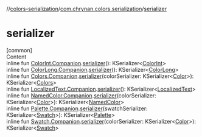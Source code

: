//[colors-serialization](../../index.md)/[com.chrynan.colors.serialization](index.md)/[serializer](serializer.md)



# serializer  
[common]  
Content  
inline fun [ColorInt.Companion](../../../colors-core/colors-core/com.chrynan.colors/-color-int/-companion/index.md).[serializer](serializer.md)(): KSerializer<[ColorInt](../../../colors-core/colors-core/com.chrynan.colors/-color-int/index.md)>  
inline fun [ColorLong.Companion](../../../colors-core/colors-core/com.chrynan.colors/-color-long/-companion/index.md).[serializer](serializer.md)(): KSerializer<[ColorLong](../../../colors-core/colors-core/com.chrynan.colors/-color-long/index.md)>  
inline fun [Colors.Companion](../../../colors-theme/colors-theme/com.chrynan.colors.theme/-colors/-companion/index.md).[serializer](serializer.md)(colorSerializer: KSerializer<[Color](../../../colors-core/colors-core/com.chrynan.colors/-color/index.md)>): KSerializer<[Colors](../../../colors-theme/colors-theme/com.chrynan.colors.theme/-colors/index.md)>  
inline fun [LocalizedText.Companion](../../../colors-core/colors-core/com.chrynan.colors/-localized-text/-companion/index.md).[serializer](serializer.md)(): KSerializer<[LocalizedText](../../../colors-core/colors-core/com.chrynan.colors/-localized-text/index.md)>  
inline fun [NamedColor.Companion](../../../colors-core/colors-core/com.chrynan.colors/-named-color/-companion/index.md).[serializer](serializer.md)(colorSerializer: KSerializer<[Color](../../../colors-core/colors-core/com.chrynan.colors/-color/index.md)>): KSerializer<[NamedColor](../../../colors-core/colors-core/com.chrynan.colors/-named-color/index.md)>  
inline fun [Palette.Companion](../../../colors-palette/colors-palette/com.chrynan.colors.palette/-palette/-companion/index.md).[serializer](serializer.md)(swatchSerializer: KSerializer<[Swatch](../../../colors-palette/colors-palette/com.chrynan.colors.palette/-swatch/index.md)>): KSerializer<[Palette](../../../colors-palette/colors-palette/com.chrynan.colors.palette/-palette/index.md)>  
inline fun [Swatch.Companion](../../../colors-palette/colors-palette/com.chrynan.colors.palette/-swatch/-companion/index.md).[serializer](serializer.md)(colorSerializer: KSerializer<[Color](../../../colors-core/colors-core/com.chrynan.colors/-color/index.md)>): KSerializer<[Swatch](../../../colors-palette/colors-palette/com.chrynan.colors.palette/-swatch/index.md)>  



